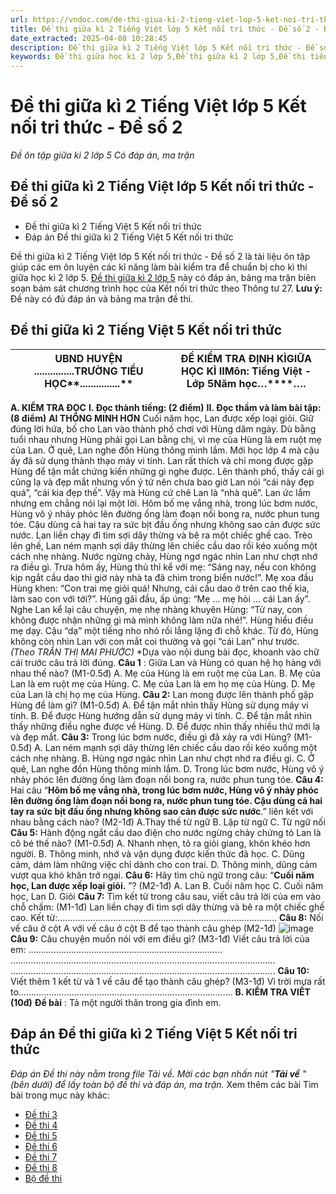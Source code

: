 ```yaml
---
url: https://vndoc.com/de-thi-giua-ki-2-tieng-viet-lop-5-ket-noi-tri-thuc-de-so-2-336642
title: Đề thi giữa kì 2 Tiếng Việt lớp 5 Kết nối tri thức - Đề số 2 - Đề ôn tập giữa kì 2 lớp 5 Có đáp án, ma trận - VnDoc.com
date_extracted: 2025-04-08 10:28:45
description: Đề thi giữa kì 2 Tiếng Việt lớp 5 Kết nối tri thức - Đề số 2 là tài liệu tham khảo bao gồm đáp án và bảng ma trận đề thi giúp các em học sinh ôn tập, ôn thi hiệu quả cho bài thi giữa học kì 2 lớp 5 đạt kết quả cao.
keywords: Đề thi giữa học kì 2 lớp 5,Đề thi giữa kì 2 lớp 5,Đề thi tiếng việt lớp 5 giữa học kì 2,đề thi giữa kì 2 môn tiếng việt lớp 5,Đề thi giữa học kì 2 môn Tiếng Việt lớp 5 theo Thông tư 27,Đề thi giữa học kì 2 môn tiếng việt lớp 5,đáp án đề thi giữa học kì 2 môn tiếng việt lớp 5,đề kiểm tra học kì 2 lớp 5 môn tiếng việt,Đề thi giữa học kì 2 lớp 5 Kết nối tri thức,Đề thi giữa học kì 2 lớp 5 môn Tiếng Việt Kết nối tri thức
---
```


# Đề thi giữa kì 2 Tiếng Việt lớp 5 Kết nối tri thức - Đề số 2
 _Đề ôn tập giữa kì 2 lớp 5 Có đáp án, ma trận_
## Đề thi giữa kì 2 Tiếng Việt lớp 5 Kết nối tri thức - Đề số 2
  * Đề thi giữa kì 2 Tiếng Việt 5 Kết nối tri thức
  * Đáp án Đề thi giữa kì 2 Tiếng Việt 5 Kết nối tri thức

Đề thi giữa kì 2 Tiếng Việt lớp 5 Kết nối tri thức - Đề số 2 là tài liệu ôn tập giúp các em ôn luyện các kĩ năng làm bài kiểm tra để chuẩn bị cho kì thi giữa học kì 2 lớp 5. [Đề thi giữa kì 2 lớp 5](<https://vndoc.com/de-thi-giua-ki-2-lop5>) này có đáp án, bảng ma trận biên soạn bám sát chương trình học của Kết nối tri thức theo Thông tư 27.
**Lưu ý:** Đề này có đủ đáp án và bảng ma trận đề thi.
## **Đề thi giữa kì 2 Tiếng Việt 5 Kết nối tri thức**
UBND HUYỆN ...............**TRƯỜNG TIỂU HỌC****...............**| **ĐỀ KIỂM TRA ĐỊNH KÌ****GIỮA HỌC KÌ II****Môn: Tiếng Việt - Lớp 5****Năm học****…****….**  
---|---  
**A. KIỂM TRA ĐỌC**
**I. Đọc thành tiếng: \(2 điểm\)**
**II. Đọc thầm và làm bài tập: \(8 điểm\)**
**AI THÔNG MINH HƠN**
Cuối năm học, Lan được xếp loại giỏi. Giữ đúng lời hứa, bố cho Lan vào thành phố chơi với Hùng dăm ngày. Dù bằng tuổi nhau nhưng Hùng phải gọi Lan bằng chị, vì mẹ của Hùng là em ruột mẹ của Lan.
Ở quê, Lan nghe đồn Hùng thông minh lắm. Mới học lớp 4 mà cậu ấy đã sử dụng thành thạo máy vi tính. Lan rất thích và chỉ mong được gặp Hùng để tận mắt chứng kiến những gì nghe được. Lên thành phố, thấy cái gì cũng lạ và đẹp mắt nhưng vốn ý tứ nên chưa bao giờ Lan nói “cái này đẹp quá”, “cái kia đẹp thế”. Vậy mà Hùng cứ chê Lan là “nhà quê”. Lan ức lắm nhưng em chẳng nói lại một lời.
Hôm bố mẹ vắng nhà, trong lúc bơm nước, Hùng vô ý nhảy phóc lên đường ống làm đoạn nối bong ra, nước phun tung tóe. Cậu dùng cả hai tay ra sức bịt đầu ống nhưng không sao cản được sức nước. Lan liền chạy đi tìm sợi dây thừng và bê ra một chiếc ghế cao. Trèo lên ghế, Lan ném mạnh sợi dây thừng lên chiếc cầu dao rồi kéo xuống một cách nhẹ nhàng. Nước ngừng chảy, Hùng ngơ ngác nhìn Lan như chợt nhớ ra điều gì.
Trưa hôm ấy, Hùng thủ thỉ kể với mẹ: “Sáng nay, nếu con không kịp ngắt cầu dao thì giờ này nhà ta đã chìm trong biển nước\!”. Mẹ xoa đầu Hùng khen: “Con trai mẹ giỏi quá\! Nhưng, cái cầu dao ở trên cao thế kia, làm sao con với tới?”. Hùng gãi đầu, ấp úng: “Mẹ ... mẹ hỏi ... cái Lan ấy”. Nghe Lan kể lại câu chuyện, mẹ nhẹ nhàng khuyên Hùng: “Từ nay, con không được nhận những gì mà mình không làm nữa nhé\!”.
Hùng hiểu điều mẹ dạy. Cậu “dạ” một tiếng nho nhỏ rồi lẳng lặng đi chỗ khác. Từ đó, Hùng không còn nhìn Lan với con mắt coi thường và gọi “cái Lan” như trước.
_\(Theo TRẦN THỊ MAI PHƯỚC\)_
\*Dựa vào nội dung bài đọc, khoanh vào chữ cái trước câu trả lời đúng.
**Câu 1** : Giữa Lan và Hùng có quan hệ họ hàng với nhau thế nào? \(M1-0.5đ\)
A. Mẹ của Hùng là em ruột mẹ của Lan.
B. Mẹ của Lan là em ruột mẹ của Hùng.
C. Mẹ của Lan là em họ mẹ của Hùng.
D. Mẹ của Lan là chị họ mẹ của Hùng.
**Câu 2:** Lan mong được lên thành phố gặp Hùng để làm gì? \(M1-0.5đ\)
A. Để tận mắt nhìn thấy Hùng sử dụng máy vi tính.
B. Để được Hùng hướng dẫn sử dụng máy vi tính.
C. Để tận mắt nhìn thấy những điều nghe được về Hùng.
D. Để được nhìn thấy nhiều thứ mới lạ và đẹp mắt.
**Câu 3:** Trong lúc bơm nước, điều gì đã xảy ra với Hùng? \(M1-0.5đ\)
A. Lan ném mạnh sợi dây thừng lên chiếc cầu dao rồi kéo xuống một cách nhẹ nhàng.
B. Hùng ngơ ngác nhìn Lan như chợt nhớ ra điều gì.
C. Ở quê, Lan nghe đồn Hùng thông minh lắm.
D. Trong lúc bơm nước, Hùng vô ý nhảy phóc lên đường ống làm đoạn nối bong ra, nước phun tung tóe.
**Câu 4:** Hai câu “**Hôm bố mẹ vắng nhà, trong lúc bơm nước, Hùng vô ý nhảy phóc lên đường ống làm đoạn nối bong ra, nước phun tung tóe. Cậu dùng cả hai tay ra sức bịt đầu ống nhưng không sao cản được sức nước**.” liên kết với nhau bằng cách nào? \(M2-1đ\)
A.Thay thế từ ngữ
B. Lặp từ ngữ
C. Từ ngữ nối
**Câu 5:** Hành động ngắt cầu dao điện cho nước ngừng chảy chứng tỏ Lan là cô bé thế nào? \(M1-0.5đ\)
A. Nhanh nhẹn, tỏ ra giỏi giang, khôn khéo hơn người.
B. Thông minh, nhớ và vận dụng được kiến thức đã học.
C. Dũng cảm, dám làm những việc chỉ dành cho con trai.
D. Thông minh, dũng cảm vượt qua khó khăn trở ngại.
**Câu 6:** Hãy tìm chủ ngữ trong câu: “**Cuối năm học, Lan được xếp loại giỏi.** ”? \(M2-1đ\)
A. Lan
B. Cuối năm học
C. Cuối năm học, Lan
D. Giỏi
**Câu 7:** Tìm kết từ trong câu sau, viết câu trả lời của em vào chỗ chấm: \(M1-1đ\)
Lan liền chạy đi tìm sợi dây thừng và bê ra một chiếc ghế cao.
Kết từ:……………………………………………………………………………
**Câu 8:** Nối vế câu ở cột A với vế câu ở cột B để tạo thành câu ghép \(M2-1đ\)
![image](https://i.vdoc.vn/data/image/2025/02/19/tieng-viet-5-1.jpg)
**Câu 9:** Câu chuyện muốn nói với em điều gì? \(M3-1đ\)
Viết câu trả lời của em: …………………………………………………..……………...
………………………………………………………………………..………………….
………………………………………………………………..………………………….
**Câu 10:** Viết thêm 1 kết từ và 1 vế câu để tạo thành câu ghép? \(M3-1đ\)
Vì trời mưa rất to……………………………………………………………………..…..
**B. KIỂM TRA VIẾT \(10đ\)**
**Đề bài** : Tả một người thân trong gia đình em.
## **Đáp án Đề thi giữa kì 2 Tiếng Việt 5 Kết nối tri thức**
 _Đáp án Đề thi này nằm trong file Tải về. Mời các bạn nhấn nút "**Tải về** " \(bên dưới\) để lấy toàn bộ đề thi và đáp án, ma trận._
Xem thêm các bài Tìm bài trong mục này khác:
  * [Đề thi 3](</de-thi-giua-ki-2-tieng-viet-lop-5-ket-noi-tri-thuc-de-so-3-336643>)
  * [Đề thi 4](</de-thi-giua-ki-2-tieng-viet-lop-5-ket-noi-tri-thuc-de-so-4-336644>)
  * [Đề thi 5](</de-thi-giua-ki-2-tieng-viet-lop-5-ket-noi-tri-thuc-de-so-5-336645>)
  * [Đề thi 6](</de-thi-giua-ki-2-tieng-viet-lop-5-ket-noi-tri-thuc-de-so-6-336648>)
  * [Đề thi 7](</de-thi-giua-ki-2-tieng-viet-lop-5-ket-noi-tri-thuc-co-dap-an-337729>)
  * [Đề thi 8](</de-thi-giua-hoc-ki-2-tieng-viet-5-sach-ket-noi-tri-thuc-337735>)
  * [Bộ đề thi](</bo-de-thi-giua-ki-2-tieng-viet-lop-5-ket-noi-tri-thuc-336657>)

